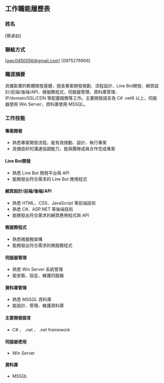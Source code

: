 ## 工作職能履歷表

### 姓名

[蔡承訓]

### 聯絡方式

[awc0450056@gmail.com]
[0975276906]

### 職涯摘要

具備紮實的軟體開發基礎，擅長專案開發規劃、流程設計、Line Bot開發、網頁設計/前端/後端/API、微服務程式、伺服器管理、資料庫管理、IP/domain/SSL/CDN 等配置服務等工作。主要開發語言為 C# .net6 以上，伺服器使用 Win Server，資料庫使用 MSSQL。

### 工作技能

#### 專案開發

* 熟悉專案開發流程，能有效規劃、設計、執行專案
* 具備良好的溝通協調能力，能與團隊成員合作完成專案

#### Line Bot開發

* 熟悉 Line Bot 開發平台與 API
* 能開發出符合需求的 Line Bot 應用程式

#### 網頁設計/前端/後端/API

* 熟悉 HTML、CSS、JavaScript 等前端技術
* 熟悉 C#、ASP.NET 等後端技術
* 能開發出符合需求的網頁應用程式與 API

#### 微服務程式

* 熟悉微服務架構
* 能開發出符合需求的微服務程式

#### 伺服器管理

* 熟悉 Win Server 系統管理
* 能安裝、設定、維護伺服器

#### 資料庫管理

* 熟悉 MSSQL 資料庫
* 能設計、管理、維護資料庫

#### 主要開發語言

* C#  、 .net  、 .net framework

#### 伺服器使用

* Win Server

#### 資料庫

* MSSQL

